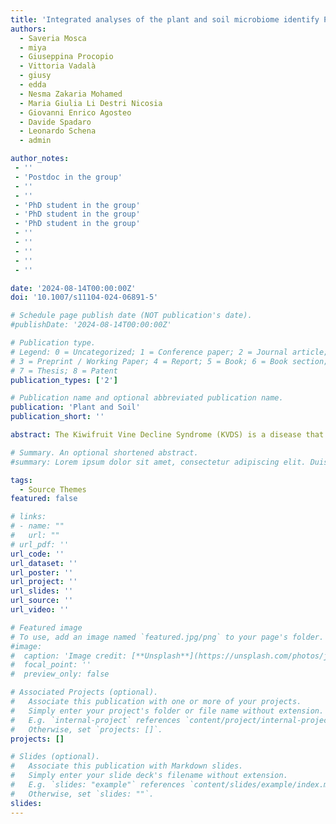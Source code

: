 ```yaml
---
title: 'Integrated analyses of the plant and soil microbiome identify Phytopythium vexans as agent of the Kiwifruit Vine Decline Syndrome'
authors:
  - Saveria Mosca
  - miya
  - Giuseppina Procopio
  - Vittoria Vadalà
  - giusy
  - edda
  - Nesma Zakaria Mohamed
  - Maria Giulia Li Destri Nicosia
  - Giovanni Enrico Agosteo
  - Davide Spadaro
  - Leonardo Schena
  - admin

author_notes:
 - ''
 - 'Postdoc in the group'
 - ''
 - ''
 - 'PhD student in the group'
 - 'PhD student in the group'
 - 'PhD student in the group'
 - ''
 - ''
 - ''
 - ''
 - ''

date: '2024-08-14T00:00:00Z'
doi: '10.1007/s11104-024-06891-5'

# Schedule page publish date (NOT publication's date).
#publishDate: '2024-08-14T00:00:00Z'

# Publication type.
# Legend: 0 = Uncategorized; 1 = Conference paper; 2 = Journal article;
# 3 = Preprint / Working Paper; 4 = Report; 5 = Book; 6 = Book section;
# 7 = Thesis; 8 = Patent
publication_types: ['2']

# Publication name and optional abbreviated publication name.
publication: 'Plant and Soil'
publication_short: ''

abstract: The Kiwifruit Vine Decline Syndrome (KVDS) is a disease that is currently a challenge for kiwifruit production in Italy, and it is spreading in new production areas. However, the causal agent of this syndrome has not been clearly identified, and we still know little about the overall effects of KVDS on the interactions between the host plant and its microbiome. In this study, we combined metabarcoding and targeted isolation (leaf baiting) to characterize the changes in the rhizosphere and root microbiomes associated with symptoms of KVDS. Our results suggest that KVDS has little impact on the bacterial, fungal, and oomycete communities associated with soil and roots, and we detected weak signatures of potential dysbiosis. On the other hand, we found a consistent association of the oomycete Phytopythium vexans with samples from plants symptomatic to KVDS, which matches the nucleotide sequences of the isolates obtained through baiting and, partially, the isolates from previous studies. While our results support the idea that P. vexans might be the major candidate agent of KVDS, there are still several unanswered questions that need to be addressed before being able to provide effective solutions to this emerging challenge in kiwifruit production.

# Summary. An optional shortened abstract.
#summary: Lorem ipsum dolor sit amet, consectetur adipiscing elit. Duis posuere tellus ac convallis placerat. Proin tincidunt magna sed ex sollicitudin condimentum.

tags:
  - Source Themes
featured: false

# links:
# - name: ""
#   url: ""
# url_pdf: ''
url_code: ''
url_dataset: ''
url_poster: ''
url_project: ''
url_slides: ''
url_source: ''
url_video: ''

# Featured image
# To use, add an image named `featured.jpg/png` to your page's folder.
#image:
#  caption: 'Image credit: [**Unsplash**](https://unsplash.com/photos/jdD8gXaTZsc)'
#  focal_point: ''
#  preview_only: false

# Associated Projects (optional).
#   Associate this publication with one or more of your projects.
#   Simply enter your project's folder or file name without extension.
#   E.g. `internal-project` references `content/project/internal-project/index.md`.
#   Otherwise, set `projects: []`.
projects: []

# Slides (optional).
#   Associate this publication with Markdown slides.
#   Simply enter your slide deck's filename without extension.
#   E.g. `slides: "example"` references `content/slides/example/index.md`.
#   Otherwise, set `slides: ""`.
slides:
---
```

